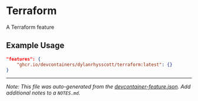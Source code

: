 
# Terraform

A Terraform feature

## Example Usage

```json
"features": {
    "ghcr.io/devcontainers/dylanrhysscott/terraform:latest": {}
}
```

---

_Note: This file was auto-generated from the [devcontainer-feature.json](https://github.com/devcontainers/feature-starter/blob/main/src/hello/devcontainer-feature.json).  Add additional notes to a `NOTES.md`._
